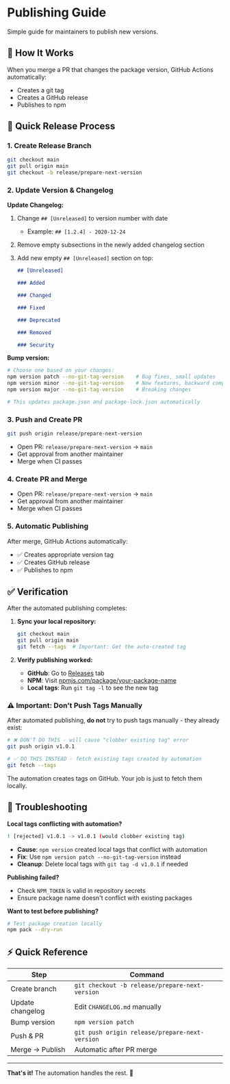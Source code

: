 # Publishing Guide

Simple guide for maintainers to publish new versions.

## 🎯 How It Works

When you merge a PR that changes the package version, GitHub Actions automatically:

- Creates a git tag
- Creates a GitHub release
- Publishes to npm

## 🚀 Quick Release Process

### 1. Create Release Branch

```bash
git checkout main
git pull origin main
git checkout -b release/prepare-next-version
```

### 2. Update Version & Changelog

**Update Changelog:**

1. Change `## [Unreleased]` to version number with date
    - Example: `## [1.2.4] - 2020-12-24`

2. Remove empty subsections in the newly added changelog section

3. Add new empty `## [Unreleased]` section on top:

    ```markdown
    ## [Unreleased]

    ### Added

    ### Changed

    ### Fixed

    ### Deprecated

    ### Removed

    ### Security
    ```

**Bump version:**

```bash
# Choose one based on your changes:
npm version patch --no-git-tag-version    # Bug fixes, small updates
npm version minor --no-git-tag-version    # New features, backward compatible
npm version major --no-git-tag-version    # Breaking changes

# This updates package.json and package-lock.json automatically
```

### 3. Push and Create PR

```bash
git push origin release/prepare-next-version
```

- Open PR: `release/prepare-next-version` → `main`
- Get approval from another maintainer
- Merge when CI passes

### 4. Create PR and Merge

- Open PR: `release/prepare-next-version` → `main`
- Get approval from another maintainer
- Merge when CI passes

### 5. Automatic Publishing

After merge, GitHub Actions automatically:

- ✅ Creates appropriate version tag
- ✅ Creates GitHub release
- ✅ Publishes to npm

## ✅ Verification

After the automated publishing completes:

1. **Sync your local repository:**

    ```bash
    git checkout main
    git pull origin main
    git fetch --tags  # Important: Get the auto-created tag
    ```

2. **Verify publishing worked:**
    - **GitHub**: Go to [Releases](../../releases) tab
    - **NPM**: Visit [npmjs.com/package/your-package-name](https://npmjs.com/package/your-package-name)
    - **Local tags**: Run `git tag -l` to see the new tag

### ⚠️ Important: Don't Push Tags Manually

After automated publishing, **do not** try to push tags manually - they already exist:

```bash
# ❌ DON'T DO THIS - will cause "clobber existing tag" error
git push origin v1.0.1

# ✅ DO THIS INSTEAD - fetch existing tags created by automation
git fetch --tags
```

The automation creates tags on GitHub. Your job is just to fetch them locally.

## 🚨 Troubleshooting

**Local tags conflicting with automation?**

```bash
! [rejected] v1.0.1 -> v1.0.1 (would clobber existing tag)
```

- **Cause**: `npm version` created local tags that conflict with automation
- **Fix**: Use `npm version patch --no-git-tag-version` instead
- **Cleanup**: Delete local tags with `git tag -d v1.0.1` if needed

**Publishing failed?**

- Check `NPM_TOKEN` is valid in repository secrets
- Ensure package name doesn't conflict with existing packages

**Want to test before publishing?**

```bash
# Test package creation locally
npm pack --dry-run
```

## ⚡ Quick Reference

| Step             | Command                                        |
| ---------------- | ---------------------------------------------- |
| Create branch    | `git checkout -b release/prepare-next-version` |
| Update changelog | Edit `CHANGELOG.md` manually                   |
| Bump version     | `npm version patch`                            |
| Push & PR        | `git push origin release/prepare-next-version` |
| Merge → Publish  | Automatic after PR merge                       |

---

**That's it!** The automation handles the rest. 🎉
